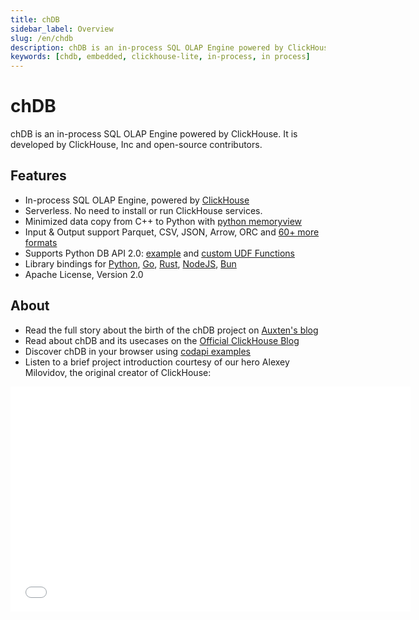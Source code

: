 ```yaml
---
title: chDB
sidebar_label: Overview
slug: /en/chdb
description: chDB is an in-process SQL OLAP Engine powered by ClickHouse
keywords: [chdb, embedded, clickhouse-lite, in-process, in process]
---
```


# chDB

chDB is an in-process SQL OLAP Engine powered by ClickHouse. It is developed by ClickHouse, Inc and open-source contributors.

## Features
- In-process SQL OLAP Engine, powered by [ClickHouse](https://github.com/clickhouse/clickhouse)
- Serverless. No need to install or run ClickHouse services.
- Minimized data copy from C++ to Python with [python memoryview](https://docs.python.org/3/c-api/memoryview.html)
- Input & Output support Parquet, CSV, JSON, Arrow, ORC and [60+ more formats](https://clickhouse.com/docs/en/interfaces/formats)
- Supports Python DB API 2.0: [example](https://github.com/chdb-io/chdb/blob/main/examples/dbapi.py) and [custom UDF Functions](https://github.com/chdb-io/chdb/blob/main/examples/udf.py)
- Library bindings for [Python](https://github.com/chdb-io/chdb), [Go](https://github.com/chdb-io/chdb-go), [Rust](https://github.com/chdb-io/chdb-rust), [NodeJS](https://github.com/chdb-io/chdb-node), [Bun](https://github.com/chdb-io/chdb-bun)
- Apache License, Version 2.0

## About
- Read the full story about the birth of the chDB project on [Auxten's blog](https://clickhouse.com/blog/chdb-embedded-clickhouse-rocket-engine-on-a-bicycle)
- Read about chDB and its usecases on the [Official ClickHouse Blog](https://clickhouse.com/blog/welcome-chdb-to-clickhouse)
- Discover chDB in your browser using [codapi examples](https://antonz.org/trying-chdb/)
- Listen to a brief project introduction courtesy of our hero Alexey Milovidov, the original creator of ClickHouse:

<div class='vimeo-container'>
  <iframe src="//www.youtube.com/embed/cuf_hYn7dqU?start=3053"
    width="640"
    height="360"
    frameborder="0"
    allow="autoplay;
    fullscreen;
    picture-in-picture"
    allowfullscreen>
  </iframe>
</div>
